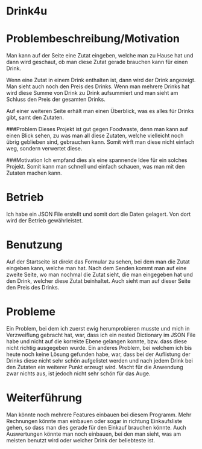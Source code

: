# Drink4u  

 

# Problembeschreibung/Motivation  
Man kann auf der Seite eine Zutat eingeben, welche man zu Hause hat und dann wird geschaut, ob man diese Zutat gerade brauchen kann für einen Drink.

Wenn eine Zutat in einem Drink enthalten ist, dann wird der Drink angezeigt. Man sieht auch noch den Preis des Drinks. Wenn man mehrere Drinks hat wird diese Summe von Drink zu Drink aufsummiert und man sieht am Schluss den Preis der gesamten Drinks. 

Auf einer weiteren Seite erhält man einen Überblick, was es alles für Drinks gibt, samt den Zutaten.

###Problem
Dieses Projekt ist gut gegen Foodwaste, denn man kann auf einen Blick sehen, zu was man all diese Zutaten, welche vielleicht noch übrig geblieben sind, gebrauchen kann. Somit wirft man diese nicht einfach weg, sondern verwertet diese. 

###Motivation
Ich empfand dies als eine spannende Idee für ein solches Projekt. Somit kann man schnell und einfach schauen, was man mit den Zutaten machen kann. 

# Betrieb
Ich habe ein JSON File erstellt und somit dort die Daten gelagert. Von dort wird der Betrieb gewährleistet.

# Benutzung
Auf der Startseite ist direkt das Formular zu sehen, bei dem man die Zutat eingeben kann, welche man hat. Nach dem Senden kommt man auf eine zweite Seite, wo man nochmal die Zutat sieht, die man eingegeben hat und den Drink, welcher diese Zutat beinhaltet. Auch sieht man auf dieser Seite den Preis des Drinks. 

# Probleme
Ein Problem, bei dem ich zuerst ewig herumprobieren musste und mich in Verzweiflung gebracht hat, war, dass ich ein nested Dictionary im JSON File habe und nicht auf die korrekte Ebene gelangen konnte, bzw. dass diese nicht richtig ausgegeben wurde. Ein anderes Problem, bei welchem ich bis heute noch keine Lösung gefunden habe, war, dass bei der Auflistung der Drinks diese nicht sehr schön aufgelistet werden und nach jedem Drink bei den Zutaten ein weiterer Punkt erzeugt wird. Macht für die Anwendung zwar nichts aus, ist jedoch nicht sehr schön für das Auge. 

# Weiterführung
Man könnte noch mehrere Features einbauen bei diesem Programm. Mehr Rechnungen könnte man einbauen oder sogar in richtung Einkaufsliste gehen, so dass man dies gerade für den Einkauf brauchen könnte. Auch Auswertungen könnte man noch einbauen, bei den man sieht, was am meisten benutzt wird oder welcher Drink der beliebteste ist. 

